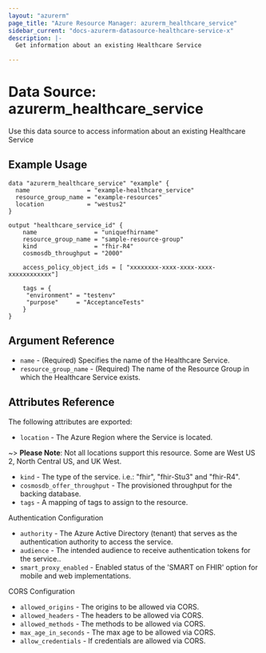 ```yaml
---
layout: "azurerm"
page_title: "Azure Resource Manager: azurerm_healthcare_service"
sidebar_current: "docs-azurerm-datasource-healthcare-service-x"
description: |-
  Get information about an existing Healthcare Service

---
```


# Data Source: azurerm_healthcare_service

Use this data source to access information about an existing Healthcare Service

## Example Usage

```hcl
data "azurerm_healthcare_service" "example" {
  name                = "example-healthcare_service"
  resource_group_name = "example-resources"
  location            = "westus2"
}

output "healthcare_service_id" {
    name                = "uniquefhirname"
    resource_group_name = "sample-resource-group"
    kind                = "fhir-R4"
    cosmosdb_throughput = "2000"

    access_policy_object_ids = [ "xxxxxxxx-xxxx-xxxx-xxxx-xxxxxxxxxxxx"]

    tags = {
     "environment" = "testenv"
     "purpose"     = "AcceptanceTests"
    }
}
```

## Argument Reference

* `name` - (Required) Specifies the name of the Healthcare Service.
* `resource_group_name` - (Required) The name of the Resource Group in which the Healthcare Service exists.

## Attributes Reference

The following attributes are exported:

* `location` - The Azure Region where the Service is located.

~> **Please Note**: Not all locations support this resource. Some are West US 2, North Central US, and UK West. 

* `kind` - The type of the service. i.e.: "fhir", "fhir-Stu3" and "fhir-R4".
* `cosmosdb_offer_throughput` - The provisioned throughput for the backing database.
* `tags` - A mapping of tags to assign to the resource.

Authentication Configuration

* `authority` - The Azure Active Directory (tenant) that serves as the authentication authority to access the service.
* `audience` - The intended audience to receive authentication tokens for the service..
* `smart_proxy_enabled` - Enabled status of the 'SMART on FHIR' option for mobile and web implementations.

CORS Configuration

* `allowed_origins` - The origins to be allowed via CORS.
* `allowed_headers` - The headers to be allowed via CORS.
* `allowed_methods` - The methods to be allowed via CORS.
* `max_age_in_seconds` - The max age to be allowed via CORS.
* `allow_credentials` - If credentials are allowed via CORS.


